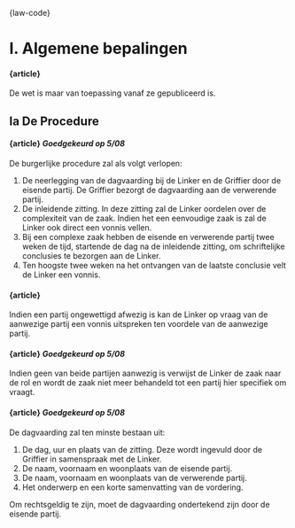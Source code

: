 {law-code}

# I. Algemene bepalingen

#### {article}
De wet is maar van toepassing vanaf ze gepubliceerd is.

## Ia De Procedure

#### {article} _Goedgekeurd op 5/08_
De burgerlijke procedure zal als volgt verlopen:

1. De neerlegging van de dagvaarding bij de Linker en de Griffier door de eisende partij. De Griffier bezorgt de dagvaarding aan de verwerende partij.
2. De inleidende zitting. In deze zitting zal de Linker oordelen over de complexiteit van de zaak. Indien het een eenvoudige zaak is zal de Linker ook direct een vonnis vellen.
3. Bij een complexe zaak hebben de eisende en verwerende partij twee weken de tijd, startende de dag na de inleidende zitting, om schriftelijke conclusies te bezorgen aan de Linker.
4. Ten hoogste twee weken na het ontvangen van de laatste conclusie velt de Linker een vonnis.

#### {article}
Indien een partij ongewettigd afwezig is kan de Linker op vraag van de aanwezige partij een vonnis uitspreken ten voordele van de aanwezige partij.

#### {article} _Goedgekeurd op 5/08_
Indien geen van beide partijen aanwezig is verwijst de Linker de zaak naar de rol en wordt de zaak niet meer behandeld tot een partij hier specifiek om vraagt.

#### {article} _Goedgekeurd op 5/08_
De dagvaarding zal ten minste bestaan uit:

1. De dag, uur en plaats van de zitting. Deze wordt ingevuld door de Griffier in samenspraak met de Linker.
2. De naam, voornaam en woonplaats van de eisende partij.
3. De naam, voornaam en woonplaats van de verwerende partij.
4. Het onderwerp en een korte samenvatting van de vordering.

Om rechtsgeldig te zijn, moet de dagvaarding ondertekend zijn door de eisende partij.